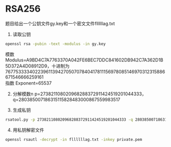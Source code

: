 # RSA256

题目给出一个公钥文件gy.key和一个密文文件fllllllag.txt

1. 读取公钥
```bash
openssl rsa -pubin -text -modulus -in gy.key
```
模数 Modulus=A9BD4C7A7763370A042FE6BEC7DDC841602DB942C7A362D1B5D372A4D08912D9，十进制为76775333340223961139427050707840417811156978085146970312315886671546666259161  
指数 Exponent=65537  

2. 分解模数n
p=273821108020968288372911424519201044333，q=280385007186315115828483000867559983517  

3. 生成私钥
```bash
rsatool.py -p 273821108020968288372911424519201044333 -q 280385007186315115828483000867559983517 -e 65537 -o private.pem
```

4. 用私钥解密文件
```bash
openssl rsautl -decrypt -in fllllllag.txt -inkey private.pem
```